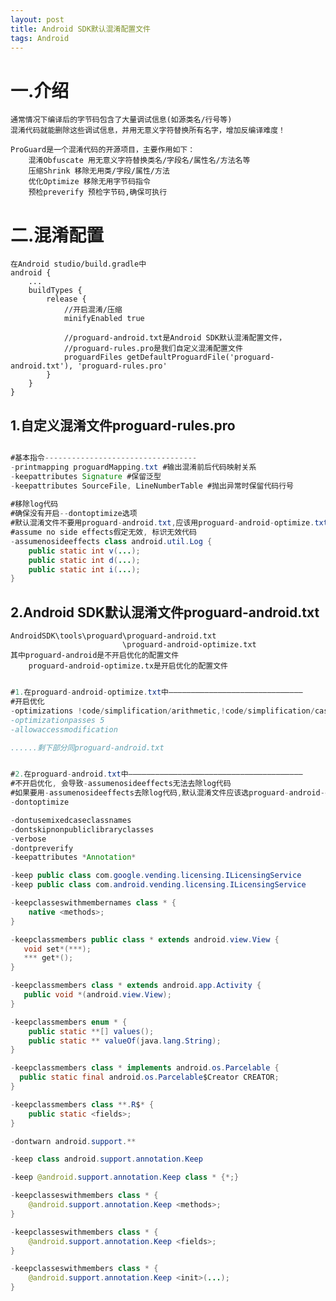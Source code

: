 ```yaml
---
layout: post
title: Android SDK默认混淆配置文件
tags: Android
---	
```

# 一.介绍	
	通常情况下编译后的字节码包含了大量调试信息(如源类名/行号等)
	混淆代码就能删除这些调试信息，并用无意义字符替换所有名字，增加反编译难度！
	
	ProGuard是一个混淆代码的开源项目，主要作用如下：
		混淆Obfuscate 用无意义字符替换类名/字段名/属性名/方法名等
		压缩Shrink 移除无用类/字段/属性/方法
		优化Optimize 移除无用字节码指令
		预检preverify 预检字节码,确保可执行
	
# 二.混淆配置
	在Android studio/build.gradle中
	android {
		...
		buildTypes {
			release {
				//开启混淆/压缩
				minifyEnabled true

				//proguard-android.txt是Android SDK默认混淆配置文件，
				//proguard-rules.pro是我们自定义混淆配置文件
				proguardFiles getDefaultProguardFile('proguard-android.txt'), 'proguard-rules.pro'
			}
		}
	}	
		
## 1.自定义混淆文件proguard-rules.pro

```java

#基本指令----------------------------------
-printmapping proguardMapping.txt #输出混淆前后代码映射关系
-keepattributes Signature #保留泛型
-keepattributes SourceFile, LineNumberTable #抛出异常时保留代码行号
 
#移除log代码
#确保没有开启--dontoptimize选项
#默认混淆文件不要用proguard-android.txt,应该用proguard-android-optimize.txt
#assume no side effects假定无效, 标识无效代码
-assumenosideeffects class android.util.Log {
	public static int v(...);
	public static int d(...);
	public static int i(...);
}

```

## 2.Android SDK默认混淆文件proguard-android.txt
	AndroidSDK\tools\proguard\proguard-android.txt
	                         \proguard-android-optimize.txt							 
	其中proguard-android是不开启优化的配置文件
	    proguard-android-optimize.tx是开启优化的配置文件
		
```java

#1.在proguard-android-optimize.txt中——————————————————————————————
#开启优化
-optimizations !code/simplification/arithmetic,!code/simplification/cast,!field/*,!class/merging/*
-optimizationpasses 5
-allowaccessmodification

......剩下部分同proguard-android.txt

```

```java

#2.在proguard-android.txt中———————————————————————————————————————
#不开启优化, 会导致-assumenosideeffects无法去除log代码
#如果要用-assumenosideeffects去除log代码,默认混淆文件应该选proguard-android-optimize.txt
-dontoptimize 

-dontusemixedcaseclassnames
-dontskipnonpubliclibraryclasses
-verbose
-dontpreverify
-keepattributes *Annotation*

-keep public class com.google.vending.licensing.ILicensingService
-keep public class com.android.vending.licensing.ILicensingService

-keepclasseswithmembernames class * {
	native <methods>;
}

-keepclassmembers public class * extends android.view.View {
   void set*(***);
   *** get*();
}

-keepclassmembers class * extends android.app.Activity {
   public void *(android.view.View);
}

-keepclassmembers enum * {
	public static **[] values();
	public static ** valueOf(java.lang.String);
}

-keepclassmembers class * implements android.os.Parcelable {
  public static final android.os.Parcelable$Creator CREATOR;
}

-keepclassmembers class **.R$* {
	public static <fields>;
}

-dontwarn android.support.**

-keep class android.support.annotation.Keep

-keep @android.support.annotation.Keep class * {*;}

-keepclasseswithmembers class * {
	@android.support.annotation.Keep <methods>;
}

-keepclasseswithmembers class * {
	@android.support.annotation.Keep <fields>;
}

-keepclasseswithmembers class * {
	@android.support.annotation.Keep <init>(...);
}

```